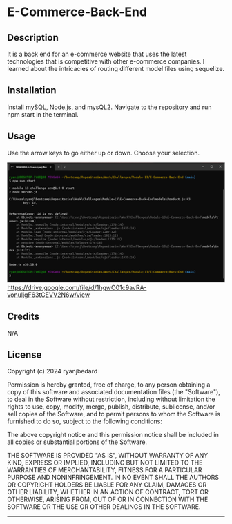 # E-Commerce-Back-End

## Description

It is a back end for an e-commerce website that uses the latest technologies
that is competitive with other e-commerce companies. I learned about the intricacies of routing different model files using sequelize.

## Installation

Install mySQL, Node.js, and mysQL2. Navigate to the repository and run npm start in the terminal.

## Usage

Use the arrow keys to go either up or down. Choose your selection.


![alt text](./Assets/Screenshot%202024-01-29%20221931.png)
https://drive.google.com/file/d/1hgwO01c9avRA-vonuljgF63tCEVV2N6w/view

## Credits

N/A

## License

Copyright (c) 2024 ryanjbedard

Permission is hereby granted, free of charge, to any person obtaining a copy of this software and associated documentation files (the "Software"), to deal in the Software without restriction, including without limitation the rights to use, copy, modify, merge, publish, distribute, sublicense, and/or sell copies of the Software, and to permit persons to whom the Software is furnished to do so, subject to the following conditions:

The above copyright notice and this permission notice shall be included in all copies or substantial portions of the Software.

THE SOFTWARE IS PROVIDED "AS IS", WITHOUT WARRANTY OF ANY KIND, EXPRESS OR IMPLIED, INCLUDING BUT NOT LIMITED TO THE WARRANTIES OF MERCHANTABILITY, FITNESS FOR A PARTICULAR PURPOSE AND NONINFRINGEMENT. IN NO EVENT SHALL THE AUTHORS OR COPYRIGHT HOLDERS BE LIABLE FOR ANY CLAIM, DAMAGES OR OTHER LIABILITY, WHETHER IN AN ACTION OF CONTRACT, TORT OR OTHERWISE, ARISING FROM, OUT OF OR IN CONNECTION WITH THE SOFTWARE OR THE USE OR OTHER DEALINGS IN THE SOFTWARE.

---

